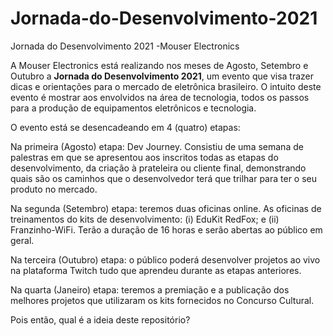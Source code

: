 # Jornada-do-Desenvolvimento-2021
Jornada do Desenvolvimento 2021 -Mouser Electronics

A Mouser Electronics está realizando nos meses de Agosto, Setembro e Outubro a __Jornada do Desenvolvimento 2021__, um evento que visa trazer dicas e orientações para o mercado de eletrônica brasileiro. O intuito deste evento é mostrar aos envolvidos na área de tecnologia, todos os passos para a produção de equipamentos eletrônicos e tecnologia.

O evento está se desencadeando em 4 (quatro) etapas:

Na primeira (Agosto) etapa: Dev Journey. Consistiu de uma semana de palestras em que se apresentou aos inscritos todas as etapas do desenvolvimento, da criação à prateleira ou cliente final, demonstrando quais são os caminhos que o desenvolvedor terá que trilhar para ter o seu produto no mercado.

Na segunda (Setembro) etapa: teremos duas oficinas online. As oficinas de treinamentos do kits de desenvolvimento: (i) EduKit RedFox; e (ii) Franzinho-WiFi. Terão a duração de 16 horas e serão abertas ao público em geral. 

Na terceira (Outubro) etapa: o público poderá desenvolver projetos ao vivo na plataforma Twitch tudo que aprendeu durante as etapas anteriores.

Na quarta (Janeiro) etapa: teremos a premiação e a publicação dos melhores projetos que utilizaram os kits fornecidos no Concurso Cultural.

Pois então, qual é a ideia deste repositório? 
